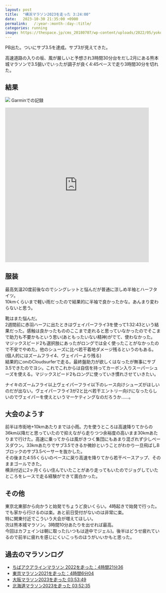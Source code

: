 ```yaml
---
layout: post
title:  "横浜マラソン2023を走った 3:24:00"
date:   2023-10-30 21:35:00 +0900
permalink:   /:year-:month-:day-:title/
categories: running
image: https://thespace.jp/cms_20180707/wp-content/uploads/2022/05/yokohamamarathon.png
---
```

PB出た。ついにサブ3.5を達成。サブ3が見えてきた。 

高速道路の入りの坂、風が厳しいと予想され3時間30分台をだし2月にある熊本城マラソンで3.5狙いでいったが調子が良く4:45ペースで走り3時間30分を切れた。

## 結果

![](https://i.imgur.com/dBRbiUB.png)
Garminでの記録  

<div class="iframe-wrap">
<iframe src='https://connect.garmin.com/modern/activity/embed/12509238063' title='横浜マラソン2023' width='465' height='500' frameborder='0'></iframe></div>

## 服装
最高気温20度前後なのでシングレットと悩んだが普通に涼しめ半袖とハーフタイツ。  
10kmくらいまで軽い雨だったので結果的に半袖で良かったかな。あんまり変わらないと思う。

靴はまた悩んだ。  
2週間前に赤羽ハーフに出たときはヴェイパーフライ3を使って1:32:43という結果だった。感触は良かったもののここまで走れると思っていなかったのでそこまで助力も不要かもという思い(あともったいない精神)がでて、使わなかった。  
マジックスピード2も選択肢にあったがロングでは全く使ったことがなかったので不安でやめた。他のシューズに比べ若干着地ダメージ残るというのもある。(個人的にはズームフライ4、ヴェイパーより残る)  
結果的にonのCloudsurferで走る。最終盤助力が欲しくはなったが無事にサブ3.5できたのでヨシ。これでこれからは自信を持ってカーボン入りスーパーシューズを使える。マジックスピード2もロングに使っていき慣れさせていきたい。  
  
ナイキのズームフライ以上ヴェイパーフライ以下のレース向けシューズがほしいのだが出ない。ヴェイパーフライ3が2と比べ若干エントリー向けになったらしいのでヴェイパーを使えというマーケティングなのだろうか……。


## 大会のようす

前半は市街地+10kmあたりまでは小雨。力を使うところは高速降りてからの36km以降だと思っていたので抑えながら走りつつ余裕度の高いまま30kmあたりまで行けた。高速に乗ってからは風がきつく集団にもあまり混ざれず少しペースダウン。33kmあたりでサブ3.5できるか微妙ということがわかり一旦飛ばしBブロックのサブ3.5ペーサーを抜かした。  
その後また4:55くらいのペースに戻り高速を降りてから若干ペースアップ、そのままゴールできた。  
横浜付近に2ヶ月くらい住んでいたことがあり走ってもいたのでジョグしていたところをレースで走る経験ができて面白かった。


## その他
東京北東部から向かうと始発でちょうど良いくらい。4時起きで始発で行った。でも家から行けるのは楽。あと前日受付がないのは非常に楽。  
特に関東付近でこういう大会が増えてほしい。  
次は熊本城マラソン。3時間10分あたりを出せれば最高。  
今回はカフェインは朝に取った(いつもは途中でジェル)。後半はどうせ疲れているので前半に疲れを感じにくいこっちのほうがいいかもと思った。

## 過去のマラソンログ

- [ちばアクアラインマラソン 2022を走った：4時間21分36](https://www.peipeipe.net/2022-11-07-chibaaqualinemarathon2022/)
- [東京マラソン2021を走った：4時間6分04](https://www.peipeipe.net/2022-03-09-tokyomarathon2021/)
- [大阪マラソン2023を走った 03:53:49](https://www.peipeipe.net/2023-03-12-osaka-marathon2023/)
- [北海道マラソン2023を走った 03:52:35 ](https://www.peipeipe.net/2023-08-31-hokkaido-marathon2023/)

